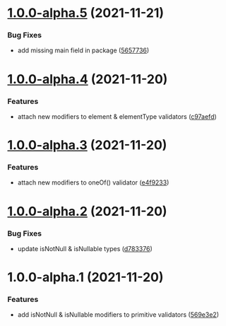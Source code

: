 # [1.0.0-alpha.5](https://github.com/ivangabriele/better-prop-types/compare/v1.0.0-alpha.4...v1.0.0-alpha.5) (2021-11-21)


### Bug Fixes

* add missing main field in package ([5657736](https://github.com/ivangabriele/better-prop-types/commit/5657736c40590853612f007910a284ccbd0bad5f))

# [1.0.0-alpha.4](https://github.com/ivangabriele/better-prop-types/compare/v1.0.0-alpha.3...v1.0.0-alpha.4) (2021-11-20)


### Features

* attach new modifiers to element & elementType validators ([c97aefd](https://github.com/ivangabriele/better-prop-types/commit/c97aefda6a32a8d10e1b5bcb78931cd741a5af0d))

# [1.0.0-alpha.3](https://github.com/ivangabriele/better-prop-types/compare/v1.0.0-alpha.2...v1.0.0-alpha.3) (2021-11-20)


### Features

* attach new modifiers to oneOf() validator ([e4f9233](https://github.com/ivangabriele/better-prop-types/commit/e4f92339fab2f5b812103c326cb394427f2654c4))

# [1.0.0-alpha.2](https://github.com/ivangabriele/better-prop-types/compare/v1.0.0-alpha.1...v1.0.0-alpha.2) (2021-11-20)


### Bug Fixes

* update isNotNull & isNullable types ([d783376](https://github.com/ivangabriele/better-prop-types/commit/d783376562926cbc51e2de505c68f40854289298))

# 1.0.0-alpha.1 (2021-11-20)


### Features

* add isNotNull & isNullable modifiers to primitive validators ([569e3e2](https://github.com/ivangabriele/better-prop-types/commit/569e3e2ef1a0562838f901ccabf3981a96b5c567))
